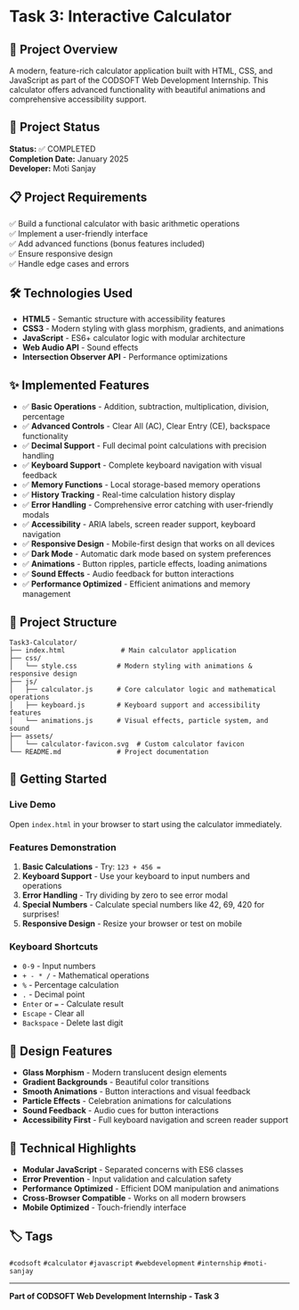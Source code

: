 # Task 3: Interactive Calculator

## 🧮 Project Overview
A modern, feature-rich calculator application built with HTML, CSS, and JavaScript as part of the CODSOFT Web Development Internship. This calculator offers advanced functionality with beautiful animations and comprehensive accessibility support.

## 🎯 Project Status
**Status:** ✅ COMPLETED  
**Completion Date:** January 2025  
**Developer:** Moti Sanjay

## 📋 Project Requirements
✅ Build a functional calculator with basic arithmetic operations  
✅ Implement a user-friendly interface  
✅ Add advanced functions (bonus features included)  
✅ Ensure responsive design  
✅ Handle edge cases and errors  

## 🛠️ Technologies Used
- **HTML5** - Semantic structure with accessibility features
- **CSS3** - Modern styling with glass morphism, gradients, and animations
- **JavaScript** - ES6+ calculator logic with modular architecture
- **Web Audio API** - Sound effects
- **Intersection Observer API** - Performance optimizations

## ✨ Implemented Features
- ✅ **Basic Operations** - Addition, subtraction, multiplication, division, percentage
- ✅ **Advanced Controls** - Clear All (AC), Clear Entry (CE), backspace functionality
- ✅ **Decimal Support** - Full decimal point calculations with precision handling
- ✅ **Keyboard Support** - Complete keyboard navigation with visual feedback
- ✅ **Memory Functions** - Local storage-based memory operations
- ✅ **History Tracking** - Real-time calculation history display
- ✅ **Error Handling** - Comprehensive error catching with user-friendly modals
- ✅ **Accessibility** - ARIA labels, screen reader support, keyboard navigation
- ✅ **Responsive Design** - Mobile-first design that works on all devices
- ✅ **Dark Mode** - Automatic dark mode based on system preferences
- ✅ **Animations** - Button ripples, particle effects, loading animations
- ✅ **Sound Effects** - Audio feedback for button interactions
- ✅ **Performance Optimized** - Efficient animations and memory management

## 📁 Project Structure
```
Task3-Calculator/
├── index.html              # Main calculator application
├── css/
│   └── style.css          # Modern styling with animations & responsive design
├── js/
│   ├── calculator.js      # Core calculator logic and mathematical operations
│   ├── keyboard.js        # Keyboard support and accessibility features
│   └── animations.js      # Visual effects, particle system, and sound
├── assets/
│   └── calculator-favicon.svg  # Custom calculator favicon
└── README.md              # Project documentation
```

## 🚀 Getting Started

### Live Demo
Open `index.html` in your browser to start using the calculator immediately.

### Features Demonstration
1. **Basic Calculations** - Try: `123 + 456 =`
2. **Keyboard Support** - Use your keyboard to input numbers and operations
3. **Error Handling** - Try dividing by zero to see error modal
4. **Special Numbers** - Calculate special numbers like 42, 69, 420 for surprises!
5. **Responsive Design** - Resize your browser or test on mobile

### Keyboard Shortcuts
- `0-9` - Input numbers
- `+ - * /` - Mathematical operations
- `%` - Percentage calculation
- `.` - Decimal point
- `Enter` or `=` - Calculate result
- `Escape` - Clear all
- `Backspace` - Delete last digit

## 🎨 Design Features
- **Glass Morphism** - Modern translucent design elements
- **Gradient Backgrounds** - Beautiful color transitions
- **Smooth Animations** - Button interactions and visual feedback
- **Particle Effects** - Celebration animations for calculations
- **Sound Feedback** - Audio cues for button interactions
- **Accessibility First** - Full keyboard navigation and screen reader support

## 🧪 Technical Highlights
- **Modular JavaScript** - Separated concerns with ES6 classes
- **Error Prevention** - Input validation and calculation safety
- **Performance Optimized** - Efficient DOM manipulation and animations
- **Cross-Browser Compatible** - Works on all modern browsers
- **Mobile Optimized** - Touch-friendly interface

## 🏷️ Tags
`#codsoft` `#calculator` `#javascript` `#webdevelopment` `#internship` `#moti-sanjay`

---
**Part of CODSOFT Web Development Internship - Task 3**
